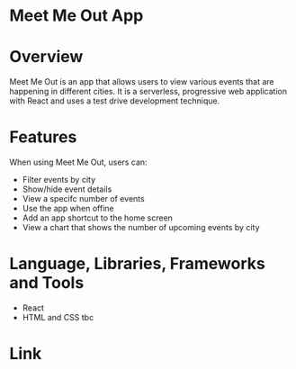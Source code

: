 # Meet Me Out App

# Overview
Meet Me Out is an app that allows users to view various events that are happening in different cities.
It is a serverless, progressive web application with React and uses a test drive development technique.


# Features
When using Meet Me Out, users can:
- Filter events by city
- Show/hide event details
- View a specifc number of events
- Use the app when offine
- Add an app shortcut to the home screen
- View a chart that shows the number of upcoming events by city 

# Language, Libraries, Frameworks and Tools
- React
- HTML and CSS
tbc

# Link
